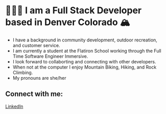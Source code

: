 # 👩🏼‍💻 I am a Full Stack Developer based in Denver Colorado 🏔
* I have a background in community development, outdoor recreation, and customer service. 
* I am currently a student at the Flatiron School working through the Full Time Software Engineer Immersive. 
* I look forward to collaborting and connecting with other developers. 
* When not at the computer I enjoy Mountain Biking, Hiking, and Rock Climbing. 
* My pronouns are she/her 

## Connect with me: 
[LinkedIn](https://www.linkedin.com/in/jennifer-a-grenier/)


